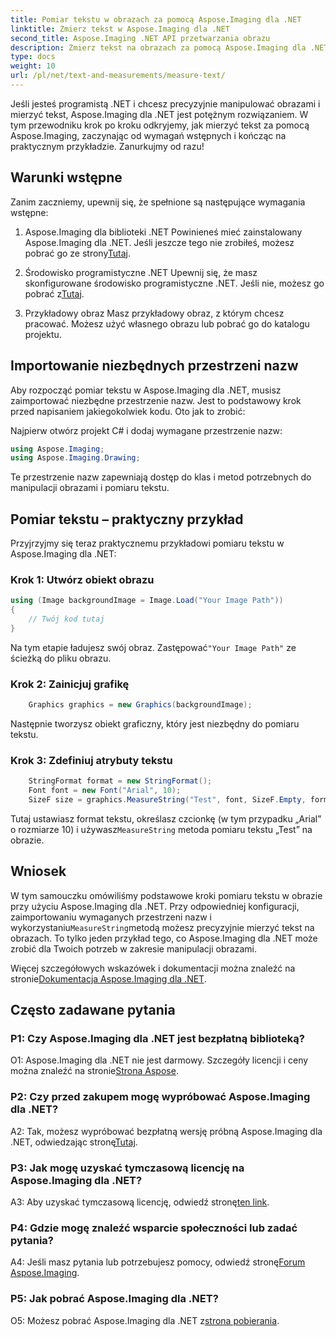 ```yaml
---
title: Pomiar tekstu w obrazach za pomocą Aspose.Imaging dla .NET
linktitle: Zmierz tekst w Aspose.Imaging dla .NET
second_title: Aspose.Imaging .NET API przetwarzania obrazu
description: Zmierz tekst na obrazach za pomocą Aspose.Imaging dla .NET. Potężna biblioteka .NET. Precyzyjny i wydajny pomiar tekstu.
type: docs
weight: 10
url: /pl/net/text-and-measurements/measure-text/
---
```

Jeśli jesteś programistą .NET i chcesz precyzyjnie manipulować obrazami i mierzyć tekst, Aspose.Imaging dla .NET jest potężnym rozwiązaniem. W tym przewodniku krok po kroku odkryjemy, jak mierzyć tekst za pomocą Aspose.Imaging, zaczynając od wymagań wstępnych i kończąc na praktycznym przykładzie. Zanurkujmy od razu!

## Warunki wstępne

Zanim zaczniemy, upewnij się, że spełnione są następujące wymagania wstępne:

1. Aspose.Imaging dla biblioteki .NET
 Powinieneś mieć zainstalowany Aspose.Imaging dla .NET. Jeśli jeszcze tego nie zrobiłeś, możesz pobrać go ze strony[Tutaj](https://releases.aspose.com/imaging/net/).

2. Środowisko programistyczne .NET
 Upewnij się, że masz skonfigurowane środowisko programistyczne .NET. Jeśli nie, możesz go pobrać z[Tutaj](https://dotnet.microsoft.com/download).

3. Przykładowy obraz
Masz przykładowy obraz, z którym chcesz pracować. Możesz użyć własnego obrazu lub pobrać go do katalogu projektu.

## Importowanie niezbędnych przestrzeni nazw

Aby rozpocząć pomiar tekstu w Aspose.Imaging dla .NET, musisz zaimportować niezbędne przestrzenie nazw. Jest to podstawowy krok przed napisaniem jakiegokolwiek kodu. Oto jak to zrobić:

Najpierw otwórz projekt C# i dodaj wymagane przestrzenie nazw:

```csharp
using Aspose.Imaging;
using Aspose.Imaging.Drawing;
```

Te przestrzenie nazw zapewniają dostęp do klas i metod potrzebnych do manipulacji obrazami i pomiaru tekstu.

## Pomiar tekstu – praktyczny przykład

Przyjrzyjmy się teraz praktycznemu przykładowi pomiaru tekstu w Aspose.Imaging dla .NET:

### Krok 1: Utwórz obiekt obrazu

```csharp
using (Image backgroundImage = Image.Load("Your Image Path"))
{
    // Twój kod tutaj
}
```

 Na tym etapie ładujesz swój obraz. Zastępować`"Your Image Path"` ze ścieżką do pliku obrazu.

### Krok 2: Zainicjuj grafikę

```csharp
    Graphics graphics = new Graphics(backgroundImage);
```

Następnie tworzysz obiekt graficzny, który jest niezbędny do pomiaru tekstu.

### Krok 3: Zdefiniuj atrybuty tekstu

```csharp
    StringFormat format = new StringFormat();
    Font font = new Font("Arial", 10);
    SizeF size = graphics.MeasureString("Test", font, SizeF.Empty, format);
```

 Tutaj ustawiasz format tekstu, określasz czcionkę (w tym przypadku „Arial” o rozmiarze 10) i używasz`MeasureString` metoda pomiaru tekstu „Test” na obrazie.

## Wniosek

 W tym samouczku omówiliśmy podstawowe kroki pomiaru tekstu w obrazie przy użyciu Aspose.Imaging dla .NET. Przy odpowiedniej konfiguracji, zaimportowaniu wymaganych przestrzeni nazw i wykorzystaniu`MeasureString`metodą możesz precyzyjnie mierzyć tekst na obrazach. To tylko jeden przykład tego, co Aspose.Imaging dla .NET może zrobić dla Twoich potrzeb w zakresie manipulacji obrazami.

 Więcej szczegółowych wskazówek i dokumentacji można znaleźć na stronie[Dokumentacja Aspose.Imaging dla .NET](https://reference.aspose.com/imaging/net/).

## Często zadawane pytania

### P1: Czy Aspose.Imaging dla .NET jest bezpłatną biblioteką?

 O1: Aspose.Imaging dla .NET nie jest darmowy. Szczegóły licencji i ceny można znaleźć na stronie[Strona Aspose](https://purchase.aspose.com/buy).

### P2: Czy przed zakupem mogę wypróbować Aspose.Imaging dla .NET?

 A2: Tak, możesz wypróbować bezpłatną wersję próbną Aspose.Imaging dla .NET, odwiedzając stronę[Tutaj](https://releases.aspose.com/). 

### P3: Jak mogę uzyskać tymczasową licencję na Aspose.Imaging dla .NET?

 A3: Aby uzyskać tymczasową licencję, odwiedź stronę[ten link](https://purchase.aspose.com/temporary-license/).

### P4: Gdzie mogę znaleźć wsparcie społeczności lub zadać pytania?

 A4: Jeśli masz pytania lub potrzebujesz pomocy, odwiedź stronę[Forum Aspose.Imaging](https://forum.aspose.com/).

### P5: Jak pobrać Aspose.Imaging dla .NET?

 O5: Możesz pobrać Aspose.Imaging dla .NET z[strona pobierania](https://releases.aspose.com/imaging/net/).